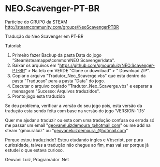 # NEO.Scavenger-PT-BR

Participe do GRUPO da STEAM 
http://steamcommunity.com/groups/NeoScavengerPTBR

Tradução do Neo Scavenger em PT-BR

Tutorial: 
1) Primeiro fazer Backup da pasta Data do jogo "Steam\steamapps\common\NEO Scavenger\data".
2) Baixar os arquivos em "https://github.com/gmouraluiz/NEO.Scavenger-PT-BR" > Na tela em VERDE "Clone or download" > " Download ZIP".
3) Copiar o arquivo "Tradutor_Neo_Scaverge.vbs" que esta dentro da pasta "Traducao" para a pasta "Data" do jogo.
4) Executar o arquivo copiado "Tradutor_Neo_Scaverge.vbs" e esperar a mensagem "Sucesso: Arquivos traduzidos".
5) Pronto jogo esta traduzido


Se deu problema, verificar a versão do seu jogo pois, esta versão da tradução esta sendo feita com base na versão do jogo 'VERSION: 1.15'

Quer me ajudar a traduzir ou esta com uma tradução confusa ou errada só me passar um email "geovaneluizdemoura_@hotmail.com" ou me add na steam "gmouraluiz" ou "geovaneluizdemoura_@hotmail.com"

Porque estou traduzindo?
Estou etudando ingles e Vbscript, por pura curiosidade, talves a tradução não chegue ao fim, mas vai ser porque já estudei o que estava curioso.

Geovani Luiz, Programador .Net
